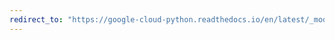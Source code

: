 ```yaml
---
redirect_to: "https://google-cloud-python.readthedocs.io/en/latest/_modules/google/cloud/speech_v1p1beta1/gapic/speech_client.html"
---
```

